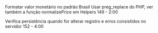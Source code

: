 Formatar valor monetário no padrão Brasil
    Usar preg_replace do PHP, ver também a função normalizePrice em Helpers
    149 - 2:00

Verifica persistência quando for alterar registro e erros consistidos no servidor
    152 - 4:00

